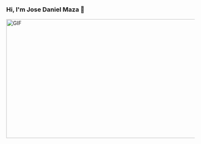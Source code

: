 ### Hi, I'm Jose Daniel Maza 👋


<a  href="https://github.com/josedmaza">
  <img align="right" alt="GIF" src="https://github.com/SP-XD/SP-XD/blob/main/images/dev-working.gif?raw=true" width="550" height="320"/> 
</a>  
<!--
**josedmaza/josedmaza** is a ✨ _special_ ✨ repository because its `README.md` (this file) appears on your GitHub profile.

Here are some ideas to get you started:

- 🔭 I’m currently working on ...
- 🌱 I’m currently learning ...
- 👯 I’m looking to collaborate on ...
- 🤔 I’m looking for help with ...
- 💬 Ask me about ...
- 📫 How to reach me: ...
- 😄 Pronouns: ...
- ⚡ Fun fact: ...
-->
